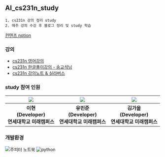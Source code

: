 ## AI_cs231n_study

```
1. cs231n 강의 정리 study
2. 매주 강의 수강 후 블로그 정리 및 study 학습
```
[컨텐츠 notion](https://www.notion.so/study-bcb027c3d8ec4db69ff6174cc844ddf0)

### 강의
- [cs231n 영어강의](https://m.youtube.com/watch?v=vT1JzLTH4G4&list=PLC1qU-LWwrF64f4QKQT-Vg5Wr4qEE1Zxk)
- [cs231n 한글풀이강의 - 송교석님](https://www.youtube.com/watch?v=3QjGtOlIiVI)
- [cs231n 강의노트 & 실라버스](https://stanford-cs329s.github.io/syllabus.html?fbclid=IwAR0m-M5Q4rgQIgGuQnZv_syF0sBS-A6juHc0WLN5URNBRkMJiTiDda2)

### study 참여 인원
| ![](https://github.com/LEE-Hyeon0771.png) | ![](https://github.com/joon56.png) | ![](https://github.com/kimgaeul02.png) |
| :--------------------------------------: | :--------------------------------------: | :--------------------------------------: |
|             **이현<br>(Developer)<br>연세대학교 미래캠퍼스**              |             **유민준<br>(Developer)<br>연세대학교 미래캠퍼스**                                   |                 **김가을<br>(Developer)<br>연세대학교 미래캠퍼스**             |


### 개발환경
![주피터 노트북](https://user-images.githubusercontent.com/84756586/223326627-f6237951-b129-40d1-8e9d-e8c97ee4e653.png)
![python](https://user-images.githubusercontent.com/84756586/223326715-7ec5128f-d14e-4f2d-948c-13ac7627ab16.png)
